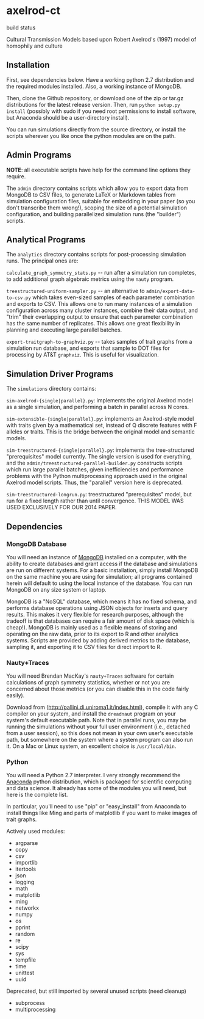 axelrod-ct
==========

build status

Cultural Transmission Models based upon Robert Axelrod's (1997) model of homophily and culture


## Installation ##

First, see dependencies below.  Have a working python 2.7 distribution and the required modules installed.  Also, a working instance of MongoDB.  

Then, clone the Github repository, or download one of the zip or tar.gz distributions for the latest release version.  Then, run `python setup.py install` (possibly with sudo if you need root permissions to install software, but Anaconda should be a user-directory install).

You can run simulations directly from the source directory, or install the scripts wherever you like once the python modules are on the path.  


## Admin Programs ##

**NOTE**:  all executable scripts have help for the command line options they require.  


The `admin` directory contains scripts which allow you to export data from MongoDB to CSV files, to generate LaTeX or Markdown tables from simulation configuration files, suitable for embedding in your paper (so you don't transcribe them wrong!), scoping the size of a potential simulation configuration, and building parallelized simulation runs (the "builder") scripts.  

## Analytical Programs ##


The `analytics` directory contains scripts for post-processing simulation runs.  The principal ones are:

`calculate_graph_symmetry_stats.py` -- run after a simulation run completes, to add additional graph algebraic metrics using the `nauty` program.  

`treestructured-uniform-sampler.py` -- an alternative to `admin/export-data-to-csv.py` which takes even-sized samples of each parameter combination and exports to CSV.  This allows one to run many instances of a simulation configuration across many cluster instances, combine their data output, and "trim" their overlapping output to ensure that each parameter combination has the same number of replicates.  This allows one great flexibility in planning and executing large parallel batches.  

`export-traitgraph-to-graphviz.py` -- takes samples of trait graphs from a simulation run database, and exports that sample to DOT files for processing by AT&T `graphviz`.  This is useful for visualization.  

## Simulation Driver Programs ##

The `simulations` directory contains:

`sim-axelrod-{single|parallel}.py`:  implements the original Axelrod model as a single simulation, and performing a batch in parallel across N cores.  

`sim-extensible-{single|parallel}.py`:  implements an Axelrod-style model with traits given by a mathematical set, instead of Q discrete features with F alleles or traits.  This is the bridge between the original model and semantic models.  

`sim-treestructured-{single|parallel}.py`:  implements the tree-structured "prerequisites" model currently.  The single version is used for everything, and the `admin/treestructured-parallel-builder.py` constructs scripts which run large parallel batches, given inefficiencies and performance problems with the Python multiprocessing approach used in the original Axelrod model scripts.  Thus, the "parallel" version here is deprecated.

`sim-treestructured-longrun.py`:  treestructured "prerequisites" model, but run for a fixed length rather than until convergence.  THIS MODEL WAS USED EXCLUSIVELY FOR OUR 2014 PAPER.  



## Dependencies ##

### MongoDB Database ###

You will need an instance of [MongoDB](http://www.mongodb.org/) installed on a computer, with the ability to create databases and grant access if the database and simulations are run on different systems.  For a basic installation, simply install MongoDB on the same machine you are using for simulation; all programs contained herein will default to using the local instance of the database.  You can run MongoDB on any size system or laptop.  

MongoDB is a "NoSQL" database, which means it has no fixed schema, and performs database operations using JSON objects for inserts and query results.  This makes it very flexible for research purposes, although the tradeoff is that databases can require a fair amount of disk space (which is cheap!).  MongoDB is mainly used as a flexible means of storing and operating on the raw data, prior to its export to R and other analytics systems.  Scripts are provided by adding derived metrics to the database, sampling it, and exporting it to CSV files for direct import to R.  

### Nauty+Traces ###

You will need Brendan MacKay's `nauty+Traces` software for certain calculations of graph symmetry statistics, whether or not you are concerned about those metrics (or you can disable this in the code fairly easily).  

Download from (http://pallini.di.uniroma1.it/index.html), compile it with any C compiler on your system, and install the `dreadnaut` program on your system's default executable path.  Note that in parallel runs, you may be running the simulations without your full user environment (i.e., detached from a user session), so this does not mean in your own user's executable path, but somewhere on the system where a system program can also run it.  On a Mac or Linux system, an excellent choice is `/usr/local/bin`.


### Python ###

You will need a Python 2.7 interpreter.  I very strongly recommend the [Anaconda](https://store.continuum.io/cshop/anaconda/) python distribution, which is packaged for scientific computing and data science.  It already has some of the modules you will need, but here is the complete list.  

In particular, you'll need to use "pip" or "easy_install" from Anaconda to install things like Ming and parts of matplotlib if you want to make images of trait graphs.   

Actively used modules:

   * argparse
   * copy
   * csv
   * importlib
   * itertools
   * json
   * logging
   * math
   * matplotlib
   * ming
   * networkx
   * numpy
   * os
   * pprint
   * random
   * re
   * scipy
   * sys
   * tempfile
   * time
   * unittest
   * uuid

   Deprecated, but still imported by several unused scripts (need cleanup)

   * subprocess
   * multiprocessing
